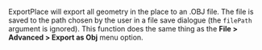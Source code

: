 ExportPlace will export all geometry in the place to an .OBJ file. The
file is saved to the path chosen by the user in a file save dialogue (the
`filePath` argument is ignored). This function does the same thing as the
**File > Advanced > Export as Obj** menu option.
